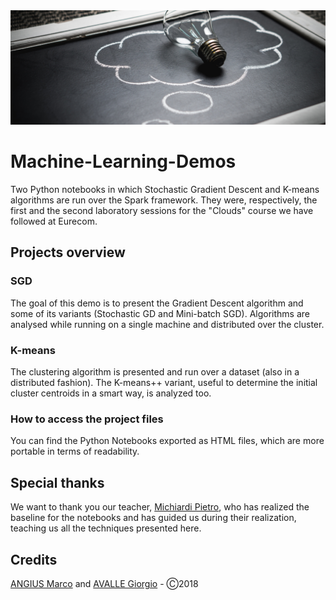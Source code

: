 <img src="cover.jpg" />

# Machine-Learning-Demos
Two Python notebooks in which Stochastic Gradient Descent and K-means algorithms are run over the Spark framework. They were, respectively, the first and the second laboratory sessions for the "Clouds" course we have followed at Eurecom.

## Projects overview
### SGD
The goal of this demo is to present the Gradient Descent algorithm and some of its variants (Stochastic GD and Mini-batch SGD). 
Algorithms are analysed while running on a single machine and distributed over the cluster.

### K-means
The clustering algorithm is presented and run over a dataset (also in a distributed fashion). The K-means++ variant, useful to determine the initial cluster centroids in a smart way, is analyzed too.

### How to access the project files
You can find the Python Notebooks exported as HTML files, which are more portable in terms of readability.

## Special thanks
We want to thank you our teacher, <a href="https://github.com/michiard" target="_blank">Michiardi Pietro</a>, who has realized the baseline for the notebooks and has guided us during their realization, teaching us all the techniques presented here.

## Credits
<a href="https://github.com/MrAngius" target="_blank">ANGIUS Marco</a> and <a href="https://github.com/gavalle94" target="_blank">AVALLE Giorgio</a> - Ⓒ2018
